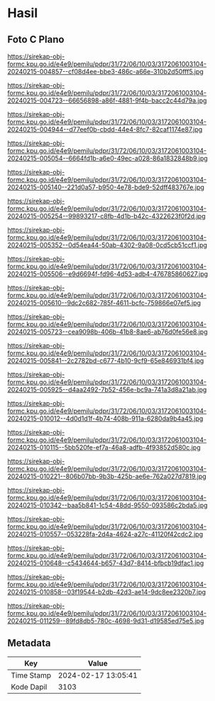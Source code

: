 # Hasil

## Foto C Plano

https://sirekap-obj-formc.kpu.go.id/e4e9/pemilu/pdpr/31/72/06/10/03/3172061003104-20240215-004857--cf08d4ee-bbe3-486c-a66e-310b2d50fff5.jpg

https://sirekap-obj-formc.kpu.go.id/e4e9/pemilu/pdpr/31/72/06/10/03/3172061003104-20240215-004723--66656898-a86f-4881-9f4b-bacc2c44d79a.jpg

https://sirekap-obj-formc.kpu.go.id/e4e9/pemilu/pdpr/31/72/06/10/03/3172061003104-20240215-004944--d77eef0b-cbdd-44e4-8fc7-82caf1174e87.jpg

https://sirekap-obj-formc.kpu.go.id/e4e9/pemilu/pdpr/31/72/06/10/03/3172061003104-20240215-005054--6664fd1b-a6e0-49ec-a028-86a1832848b9.jpg

https://sirekap-obj-formc.kpu.go.id/e4e9/pemilu/pdpr/31/72/06/10/03/3172061003104-20240215-005140--221d0a57-b950-4e78-bde9-52dff483767e.jpg

https://sirekap-obj-formc.kpu.go.id/e4e9/pemilu/pdpr/31/72/06/10/03/3172061003104-20240215-005254--99893217-c8fb-4d1b-b42c-4322623f0f2d.jpg

https://sirekap-obj-formc.kpu.go.id/e4e9/pemilu/pdpr/31/72/06/10/03/3172061003104-20240215-005352--0d54ea44-50ab-4302-9a08-0cd5cb51ccf1.jpg

https://sirekap-obj-formc.kpu.go.id/e4e9/pemilu/pdpr/31/72/06/10/03/3172061003104-20240215-005506--e9d6694f-fd96-4d53-adb4-476785860627.jpg

https://sirekap-obj-formc.kpu.go.id/e4e9/pemilu/pdpr/31/72/06/10/03/3172061003104-20240215-005610--9dc2c682-785f-4611-bcfc-759866e07ef5.jpg

https://sirekap-obj-formc.kpu.go.id/e4e9/pemilu/pdpr/31/72/06/10/03/3172061003104-20240215-005723--cea9098b-406b-41b8-8ae6-ab76d0fe56e8.jpg

https://sirekap-obj-formc.kpu.go.id/e4e9/pemilu/pdpr/31/72/06/10/03/3172061003104-20240215-005841--2c2782bd-c677-4b10-9cf9-65e846931bf4.jpg

https://sirekap-obj-formc.kpu.go.id/e4e9/pemilu/pdpr/31/72/06/10/03/3172061003104-20240215-005925--d4aa2492-7b52-456e-bc9a-741a3d8a21ab.jpg

https://sirekap-obj-formc.kpu.go.id/e4e9/pemilu/pdpr/31/72/06/10/03/3172061003104-20240215-010012--4d0d1d1f-4b74-408b-911a-6280da9b4a45.jpg

https://sirekap-obj-formc.kpu.go.id/e4e9/pemilu/pdpr/31/72/06/10/03/3172061003104-20240215-010115--5bb520fe-ef7a-46a8-adfb-4f93852d580c.jpg

https://sirekap-obj-formc.kpu.go.id/e4e9/pemilu/pdpr/31/72/06/10/03/3172061003104-20240215-010221--806b07bb-9b3b-425b-ae6e-762a027d7819.jpg

https://sirekap-obj-formc.kpu.go.id/e4e9/pemilu/pdpr/31/72/06/10/03/3172061003104-20240215-010342--baa5b841-1c54-48dd-9550-093586c2bda5.jpg

https://sirekap-obj-formc.kpu.go.id/e4e9/pemilu/pdpr/31/72/06/10/03/3172061003104-20240215-010557--053228fa-2d4a-4624-a27c-41120f42cdc2.jpg

https://sirekap-obj-formc.kpu.go.id/e4e9/pemilu/pdpr/31/72/06/10/03/3172061003104-20240215-010648--c5434644-b657-43d7-8414-bfbcb19dfac1.jpg

https://sirekap-obj-formc.kpu.go.id/e4e9/pemilu/pdpr/31/72/06/10/03/3172061003104-20240215-010858--03f19544-b2db-42d3-ae14-9dc8ee2320b7.jpg

https://sirekap-obj-formc.kpu.go.id/e4e9/pemilu/pdpr/31/72/06/10/03/3172061003104-20240215-011259--89fd8db5-780c-4698-9d31-d19585ed75e5.jpg


## Metadata

| Key        | Value               |
| ---------- | ------------------- |
| Time Stamp | 2024-02-17 13:05:41 |
| Kode Dapil | 3103                |



